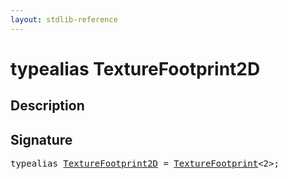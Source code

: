 ```yaml
---
layout: stdlib-reference
---
```


# typealias TextureFootprint2D

## Description



## Signature

<pre>
<span class='code_keyword'>typealias</span> <a href=".html" class="code_type">TextureFootprint2D</a> = <a href="../texturefootprint-07/index.html" class="code_type">TextureFootprint</a>&lt;2&gt;;
</pre>

